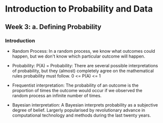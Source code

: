 # Introduction to Probability and Data

## Week 3: a. Defining Probability

### Introduction

- Random Process: In a random process, we know what outcomes could happen, but we don't know which particular outcome will happen.

- Probability: P(A) = Probability: There are several possible interpretations of probability, but they (almost) completely agree on the mathematical rules probability must follow.
0 <= P(A) <= 1

- Frequentist interpretation: The probability of an outcome is the proportion of times the outcome would occur if we observed the random process an infinite number of times.

- Bayesian interpretation: A Bayesian interprets probability as a subjective degree of belief. Largerly popularised by revolutionary advance in computational technology and methods during the last twenty years.
